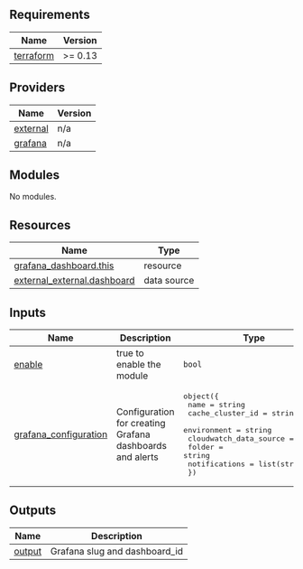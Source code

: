## Requirements

| Name | Version |
|------|---------|
| <a name="requirement_terraform"></a> [terraform](#requirement\_terraform) | >= 0.13 |

## Providers

| Name | Version |
|------|---------|
| <a name="provider_external"></a> [external](#provider\_external) | n/a |
| <a name="provider_grafana"></a> [grafana](#provider\_grafana) | n/a |

## Modules

No modules.

## Resources

| Name | Type |
|------|------|
| [grafana_dashboard.this](https://registry.terraform.io/providers/grafana/grafana/latest/docs/resources/dashboard) | resource |
| [external_external.dashboard](https://registry.terraform.io/providers/hashicorp/external/latest/docs/data-sources/external) | data source |

## Inputs

| Name | Description | Type | Default | Required |
|------|-------------|------|---------|:--------:|
| <a name="input_enable"></a> [enable](#input\_enable) | true to enable the module | `bool` | `false` | no |
| <a name="input_grafana_configuration"></a> [grafana\_configuration](#input\_grafana\_configuration) | Configuration for creating Grafana dashboards and alerts | <pre>object({<br>    name                   = string<br>    cache_cluster_id       = string<br>    environment            = string<br>    cloudwatch_data_source = string<br>    folder                 = string<br>    notifications          = list(string)<br>  })</pre> | n/a | yes |

## Outputs

| Name | Description |
|------|-------------|
| <a name="output_output"></a> [output](#output\_output) | Grafana slug and dashboard\_id |
